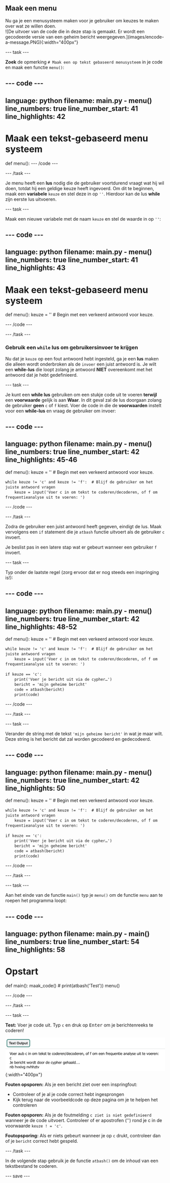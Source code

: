 ## Maak een menu

<div style="display: flex; flex-wrap: wrap">
<div style="flex-basis: 200px; flex-grow: 1; margin-right: 15px;">
Nu ga je een menusysteem maken voor je gebruiker om keuzes te maken over wat ze willen doen. 
</div>
<div>
![De uitvoer van de code die in deze stap is gemaakt. Er wordt een gecodeerde versie van een geheim bericht weergegeven.](images/encode-a-message.PNG){:width="400px"}
</div>
</div>

--- task ---

**Zoek** de opmerking `# Maak een op tekst gebaseerd menusysteem` in je code en maak een functie `menu()`:

--- code ---
---
language: python
filename: main.py - menu()
line_numbers: true
line_number_start: 41
line_highlights: 42
---
# Maak een tekst-gebaseerd menu systeem
def menu():
--- /code ---

--- /task ---

Je menu heeft een **lus** nodig die de gebruiker voortdurend vraagt wat hij wil doen, totdat hij een geldige keuze heeft ingevoerd. Om dit te beginnen, maak een **variabele** `keuze` en stel deze in op `''`. Hierdoor kan de lus **while** zijn eerste lus uitvoeren.

--- task ---

Maak een nieuwe variabele met de naam `keuze` en stel de waarde in op `''`:

--- code ---
---
language: python
filename: main.py - menu()
line_numbers: true
line_number_start: 41
line_highlights: 43
---
# Maak een tekst-gebaseerd menu systeem
def menu():
    keuze = ''  # Begin met een verkeerd antwoord voor keuze.

--- /code ---

--- /task ---

### Gebruik een `while` lus om gebruikersinvoer te krijgen

Nu dat je `keuze` op een fout antwoord hebt ingesteld, ga je een **lus** maken die alleen wordt onderbroken als de `invoer` een juist antwoord is. Je wilt een **while-lus** die loopt zolang je antwoord **NIET** overeenkomt met het antwoord dat je hebt gedefinieerd.

--- task ---

Je kunt een **while lus** gebruiken om een stukje code uit te voeren **terwijl** een **voorwaarde** gelijk is aan **Waar**. In dit geval zal de lus doorgaan zolang de gebruiker **geen** `c` of `f` kiest. Voer de code in die de **voorwaarden** instelt voor een **while-lus** en vraag de gebruiker om invoer:

--- code ---
---
language: python
filename: main.py - menu()
line_numbers: true
line_number_start: 42
line_highlights: 45-46
---
def menu():
    keuze = ''  # Begin met een verkeerd antwoord voor keuze.

    while keuze != 'c' and keuze != 'f':  # Blijf de gebruiker om het juiste antwoord vragen
        keuze = input('Voer c in om tekst te coderen/decoderen, of f om frequentieanalyse uit te voeren: ')
--- /code ---

--- /task ---

Zodra de gebruiker een juist antwoord heeft gegeven, eindigt de lus. Maak vervolgens een `if` statement die je `atbash` functie uitvoert als de gebruiker `c` invoert.

Je beslist pas in een latere stap wat er gebeurt wanneer een gebruiker `f` invoert.

--- task ---

Typ onder de laatste regel (zorg ervoor dat er nog steeds een inspringing is!):

--- code ---
---
language: python
filename: main.py - menu()
line_numbers: true
line_number_start: 42
line_highlights: 48-52
---
def menu():
    keuze = ''  # Begin met een verkeerd antwoord voor keuze.

    while keuze != 'c' and keuze != 'f':  # Blijf de gebruiker om het juiste antwoord vragen
        keuze = input('Voer c in om tekst te coderen/decoderen, of f om frequentieanalyse uit te voeren: ')

    if keuze == 'c':
        print('Voer je bericht uit via de cypher…')
        bericht = 'mijn geheime bericht' 
        code = atbash(bericht)
        print(code)

--- /code ---

--- /task ---

--- task ---

Verander de string met de tekst `'mijn geheime bericht'` in wat je maar wilt. Deze string is het bericht dat zal worden gecodeerd en gedecodeerd.

--- code ---
---
language: python
filename: main.py - menu()
line_numbers: true
line_number_start: 42
line_highlights: 50
---
def menu():
    keuze = ''  # Begin met een verkeerd antwoord voor keuze.

    while keuze != 'c' and keuze != 'f':  # Blijf de gebruiker om het juiste antwoord vragen
        keuze = input('Voer c in om tekst te coderen/decoderen, of f om frequentieanalyse uit te voeren: ')
    
    if keuze == 'c':
        print('Voer je bericht uit via de cypher…')
        bericht = 'mijn geheime bericht'
        code = atbash(bericht)
        print(code)

--- /code ---

--- /task ---

--- task ---

Aan het einde van de functie `main()` typ je `menu()` om de functie `menu` aan te roepen het programma loopt:

--- code ---
---
language: python
filename: main.py - main()
line_numbers: true
line_number_start: 54
line_highlights: 58
---
# Opstart
def main():
    maak_code()
    # print(atbash('Test'))
    menu()

--- /code ---

--- /task ---

--- task ---

**Test:** Voer je code uit. Typ `c` en druk op <kbd>Enter</kbd> om je berichtenreeks te coderen!

![De uitvoer van de code die in deze stap is gemaakt. Er wordt een gecodeerde versie van een geheim bericht weergegeven.](images/encode-a-message.PNG){:width="400px"}

**Fouten opsporen:** Als je een bericht ziet over een inspringfout:
- Controleer of je al je code correct hebt ingesprongen
- Kijk terug naar de voorbeeldcode op deze pagina om je te helpen het controleren

**Fouten opsporen:** Als je de foutmelding `c ziet is niet gedefinieerd` wanneer je de code uitvoert. Controleer of er apostrofen ('') rond je c in de voorwaarde `keuze ! = 'c'`.

**Foutopsporing:** Als er niets gebeurt wanneer je op `c` drukt, controleer dan of je `bericht` correct hebt gespeld.

--- /task ---

In de volgende stap gebruik je de functie `atbash()` om de inhoud van een tekstbestand te coderen.

--- save ---
